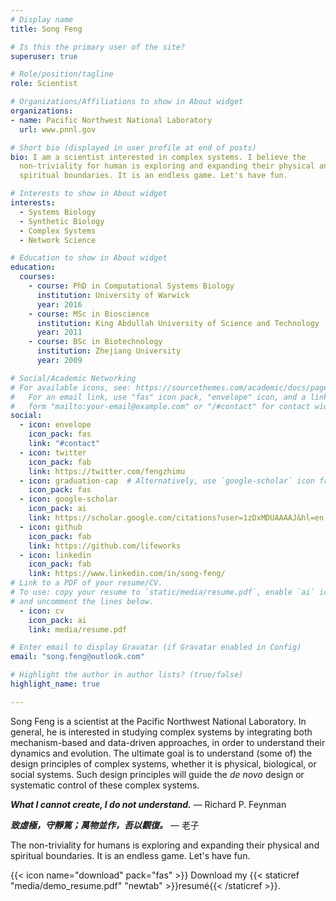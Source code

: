 ```yaml
---
# Display name
title: Song Feng

# Is this the primary user of the site?
superuser: true

# Role/position/tagline
role: Scientist

# Organizations/Affiliations to show in About widget
organizations:
- name: Pacific Northwest National Laboratory
  url: www.pnnl.gov

# Short bio (displayed in user profile at end of posts)
bio: I am a scientist interested in complex systems. I believe the
  non-triviality for human is exploring and expanding their physical and
  spiritual boundaries. It is an endless game. Let's have fun.

# Interests to show in About widget
interests:
  - Systems Biology
  - Synthetic Biology
  - Complex Systems
  - Network Science

# Education to show in About widget
education:
  courses:
    - course: PhD in Computational Systems Biology
      institution: University of Warwick
      year: 2016
    - course: MSc in Bioscience
      institution: King Abdullah University of Science and Technology
      year: 2011
    - course: BSc in Biotechnology
      institution: Zhejiang University
      year: 2009

# Social/Academic Networking
# For available icons, see: https://sourcethemes.com/academic/docs/page-builder/#icons
#   For an email link, use "fas" icon pack, "envelope" icon, and a link in the
#   form "mailto:your-email@example.com" or "/#contact" for contact widget.
social:
  - icon: envelope
    icon_pack: fas
    link: "#contact"
  - icon: twitter
    icon_pack: fab
    link: https://twitter.com/fengzhimu
  - icon: graduation-cap  # Alternatively, use `google-scholar` icon from `ai` icon pack
    icon_pack: fas
  - icon: google-scholar
    icon_pack: ai
    link: https://scholar.google.com/citations?user=1zDxMDUAAAAJ&hl=en
  - icon: github
    icon_pack: fab
    link: https://github.com/lifeworks
  - icon: linkedin
    icon_pack: fab
    link: https://www.linkedin.com/in/song-feng/
# Link to a PDF of your resume/CV.
# To use: copy your resume to `static/media/resume.pdf`, enable `ai` icons in `params.toml`, 
# and uncomment the lines below.
  - icon: cv
    icon_pack: ai
    link: media/resume.pdf

# Enter email to display Gravatar (if Gravatar enabled in Config)
email: "song.feng@outlook.com"

# Highlight the author in author lists? (true/false)
highlight_name: true

---
```


Song Feng is a scientist at the Pacific Northwest National Laboratory. In general, he is interested in studying complex systems by integrating both mechanism-based and data-driven approaches, in order to understand their dynamics and evolution. The ultimate goal is to understand (some of) the design principles of complex systems, whether it is physical, biological, or social systems. Such design principles will guide the *de novo* design or systematic control of these complex systems.

***What I cannot create, I do not understand.*** — Richard P. Feynman

***致虛極，守靜篤；萬物並作，吾以觀復。*** — 老子

The non-triviality for humans is exploring and expanding their physical and spiritual boundaries. It is an endless game. Let's have fun.

{{< icon name="download" pack="fas" >}} Download my {{< staticref "media/demo_resume.pdf" "newtab" >}}resumé{{< /staticref >}}.
